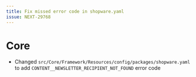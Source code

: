 ```yaml
---
title: Fix missed error code in shopware.yaml
issue: NEXT-29768
---
```

# Core
* Changed `src/Core/Framework/Resources/config/packages/shopware.yaml` to add `CONTENT__NEWSLETTER_RECIPIENT_NOT_FOUND` error code 
